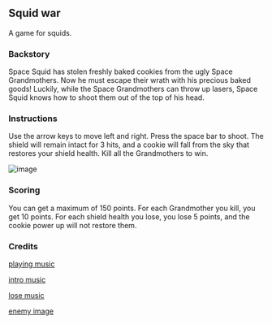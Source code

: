 ## Squid war

A game for squids.

### Backstory

Space Squid has stolen freshly baked cookies from the ugly Space Grandmothers. Now he must escape their wrath with his precious baked goods! Luckily, while the Space Grandmothers can throw up lasers, Space Squid knows how to shoot them out of the top of his head.

### Instructions

Use the arrow keys to move left and right. Press the space bar to shoot. The shield will remain intact for 3 hits, and a cookie will fall from the sky that restores your shield health. Kill all the Grandmothers to win.

![image](https://user-images.githubusercontent.com/49485391/56502400-294ee900-64e0-11e9-9231-56f3aeee6cef.png)

### Scoring

You can get a maximum of 150 points. For each Grandmother you kill, you get 10 points. For each shield health you lose, you lose 5 points, and the cookie power up will not restore them.

### Credits

[playing music](https://freesound.org/people/dela.deb/sounds/463725/)

[intro music](https://freesound.org/people/piermic/sounds/324085/)

[lose music](https://freesound.org/people/Cabeeno%20Rossley/sounds/126512/)

[enemy image](https://opengameart.org/content/nimrod-scrittls-spaceships)
